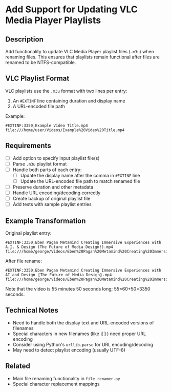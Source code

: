 # Add Support for Updating VLC Media Player Playlists

## Description
Add functionality to update VLC Media Player playlist files (`.m3u`) when renaming files. This ensures that playlists remain functional after files are renamed to be NTFS-compatible.

## VLC Playlist Format
VLC playlists use the `.m3u` format with two lines per entry:
1. An `#EXTINF` line containing duration and display name
2. A URL-encoded file path

Example:
```
#EXTINF:3350,Example Video Title.mp4
file:///home/user/Videos/Example%20Video%20Title.mp4
```

## Requirements
- [ ] Add option to specify input playlist file(s)
- [ ] Parse `.m3u` playlist format
- [ ] Handle both parts of each entry:
  - [ ] Update the display name after the comma in `#EXTINF` line
  - [ ] Update the URL-encoded file path to match renamed file
- [ ] Preserve duration and other metadata
- [ ] Handle URL encoding/decoding correctly
- [ ] Create backup of original playlist file
- [ ] Add tests with sample playlist entries

## Example Transformation
Original playlist entry:
```
#EXTINF:3350,Eben Pagan Metamind Creating Immersive Experiences with A.I. & Design (The Future of Media Design!).mp4
file:///home/george/Videos/Eben%20Pagan%20Metamind%20Creating%20Immersive%20Experiences%20with%20A.I.%20%26%20Design%20%28The%20Future%20of%20Media%20Design%21%29.mp4
```

After file rename:
```
#EXTINF:3350,Eben Pagan Metamind Creating Immersive Experiences with AI and Design ⦃The Future of Media Design⦄.mp4
file:///home/george/Videos/Eben%20Pagan%20Metamind%20Creating%20Immersive%20Experiences%20with%20AI%20and%20Design%20%E2%A6%83The%20Future%20of%20Media%20Design%E2%A6%84.mp4
```
Note that the video is 55 minutes 50 seconds long; 55×60+50=3350 seconds.
## Technical Notes
- Need to handle both the display text and URL-encoded versions of filenames
- Special characters in new filenames (like ⦃⦄) need proper URL encoding
- Consider using Python's `urllib.parse` for URL encoding/decoding
- May need to detect playlist encoding (usually UTF-8)

## Related
- Main file renaming functionality in `file_renamer.py`
- Special character replacement mappings
